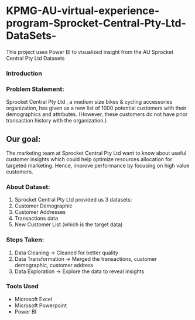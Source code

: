 # KPMG-AU-virtual-experience-program-Sprocket-Central-Pty-Ltd-DataSets-
This project uses Power BI to visualized insight from the AU Sprocket Central Pty Ltd Datasets
### Introduction
### Problem Statement:
Sprocket Central Pty Ltd , a medium size bikes & cycling accessories organization, has given us a new list of 1000 potential customers with their demographics and attributes. (However, these customers do not have prior transaction history with the organization.) 

## Our goal: 
The marketing team at Sprocket Central Pty Ltd want to know about useful customer insights which could help optimize resources allocation for targeted marketing. Hence, improve performance by focusing on high value customers.

### About Dataset:
1. Sprocket Central Pty Ltd provided us 3 datasets:
2. Customer Demographic 
3. Customer Addresses
4. Transactions data
5. New Customer List (which is the target data)

### Steps Taken:
1. Data Cleaning → Cleaned for better quality
2. Data Transformation → Merged the transactions, customer demographic, customer address
3. Data Exploration → Explore the data to reveal insights

### Tools Used
- Microsoft Excel
- Microsoft Powerpoint
- Power BI
